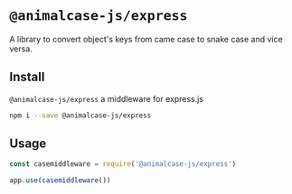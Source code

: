 # `@animalcase-js/express`

A library to convert object's keys from came case to snake case and vice versa.

## Install

```@animalcase-js/express``` a  middleware for express.js

```bash
npm i --save @animalcase-js/express
```

## Usage

```js
const casemiddleware = require('@animalcase-js/express')

app.use(casemiddleware())
```
